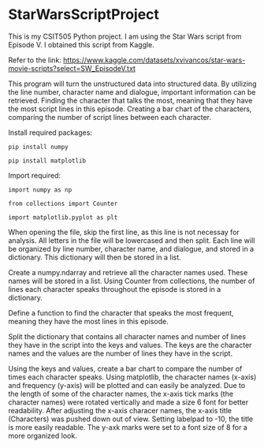 # StarWarsScriptProject

This is my CSIT505 Python project. I am using the Star Wars script from Episode V. I obtained this script from Kaggle.

Refer to the link: https://www.kaggle.com/datasets/xvivancos/star-wars-movie-scripts?select=SW_EpisodeV.txt

This program will turn the unstructured data into structured data. By utilizing the line number, character name and dialogue, important information can be retrieved. Finding the character that talks the most, meaning that they have the most script lines in this episode. Creating a bar chart of the characters, comparing the number of script lines between each character.

Install required packages:

    pip install numpy

    pip install matplotlib

Import required:

    import numpy as np

    from collections import Counter
  
    import matplotlib.pyplot as plt

When opening the file, skip the first line, as this line is not necessay for analysis. All letters in the file will be lowercased and then split. Each line will be organized by line number, character name, and dialogue, and stored in a dictionary. This dictionary will then be stored in a list. 

Create a numpy.ndarray and retrieve all the character names used. These names will be stored in a list. Using Counter from collections, the number of lines each character speaks throughout the episode is stored in a dictionary.

Define a function to find the character that speaks the most frequent, meaning they have the most lines in this episode.

Split the dictionary that contains all character names and number of lines they have in the script into the keys and values. The keys are the character names and the values are the number of lines they have in the script.

Using the keys and values, create a bar chart to compare the number of times each character speaks. Using matplotlib, the character names (x-axis) and frequency (y-axis) will be plotted and can easily be analyzed. Due to the length of some of the character names, the x-axis tick marks (the character names) were rotated vertically and made a size 6 font for better readability. After adjusting the x-axis characer names, the x-axis title (Characters) was pushed down out of view. Setting labelpad to -10, the title is more easily readable. The y-axk marks were set to a font size of 8 for a more organized look.
